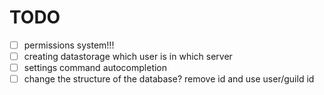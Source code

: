 # TODO
- [ ]  permissions system!!!
- [ ]  creating datastorage which user is in which server
- [ ]  settings command autocompletion
- [ ]  change the structure of the database? remove id and use user/guild id
